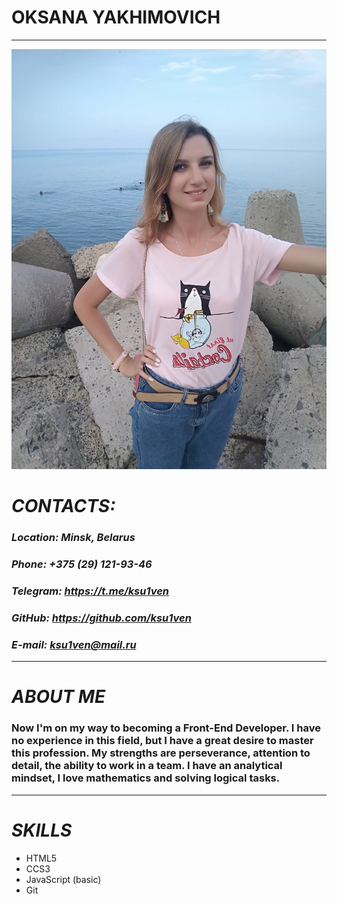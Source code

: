 # **OKSANA YAKHIMOVICH**
****

![Photo](photo.jpg)


# ***CONTACTS:***

###  ***Location: Minsk, Belarus***
### ***Phone: +375 (29) 121-93-46***
### ***Telegram: https://t.me/ksu1ven***
### ***GitHub: https://github.com/ksu1ven***
### ***E-mail: ksu1ven@mail.ru***

****

# ***ABOUT ME***
### Now I'm on my way to becoming a Front-End Developer. I have no experience in this field, but I have a great desire to master this profession. My strengths are perseverance, attention to detail, the ability to work in a team. I have an analytical mindset, I love mathematics and solving logical tasks.
****
# ***SKILLS***
* HTML5
* CCS3
* JavaScript (basic)
* Git